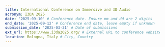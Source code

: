 ```yaml
---
title: International Conference on Immersive and 3D Audio
acronym: I3DA 2025
date: '2025-09-10' # Conference date. Ensure mm and dd are 2 digits
end_date: '2025-09-12' # Conference end date, leave empty if unknown
submission_date: '2025-03-31' # Date of submissions
ext_url: https://www.i3da2025.org/ # External URL to conference website
location: Bologna, Italy # City, Country
---
```


